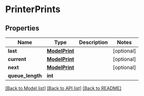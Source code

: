 # PrinterPrints

## Properties
Name | Type | Description | Notes
------------ | ------------- | ------------- | -------------
**last** | [**ModelPrint**](ModelPrint.md) |  | [optional] 
**current** | [**ModelPrint**](ModelPrint.md) |  | [optional] 
**next** | [**ModelPrint**](ModelPrint.md) |  | [optional] 
**queue_length** | **int** |  | 

[[Back to Model list]](../README.md#documentation-for-models) [[Back to API list]](../README.md#documentation-for-api-endpoints) [[Back to README]](../README.md)


